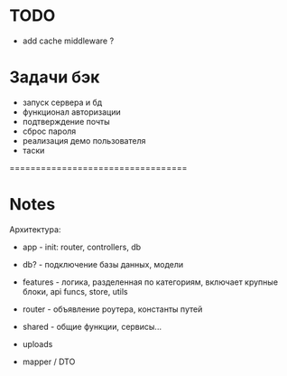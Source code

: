 # TODO
- add cache middleware ?

# Задачи бэк

- запуск сервера и бд
- функционал авторизации
- подтверждение почты
- сброс пароля
- реализация демо пользователя
- таски

==================================

# Notes

Архитектура:

- app - init: router, controllers, db
- db? - подключение базы данных, модели
- features - логика, разделенная по категориям, включает крупные блоки, api funcs, store, utils
- router - объявление роутера, константы путей
- shared - общие функции, сервисы...
- uploads

- mapper / DTO
